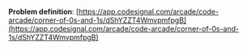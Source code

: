 **Problem definition**:
[https://app.codesignal.com/arcade/code-arcade/corner-of-0s-and-1s/dShYZZT4WmvpmfpgB](https://app.codesignal.com/arcade/code-arcade/corner-of-0s-and-1s/dShYZZT4WmvpmfpgB)
